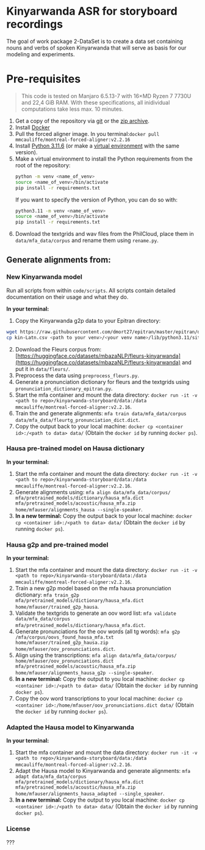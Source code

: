 # Kinyarwanda ASR for storyboard recordings

The goal of work package 2-DataSet is to create a data set containing nouns and verbs of spoken Kinyarwanda that will serve as basis for our modeling and experiments.

# Pre-requisites
> This code is tested on Manjaro 6.5.13-7 with 16×MD Ryzen 7 7730U and 22,4 GiB RAM.
> With these specifications, all inidividual computations take less max. 10 minutes.

1. Get a copy of the repository via [git](https://docs.github.com/en/repositories/creating-and-managing-repositories/cloning-a-repository) or the [zip archive](https://github.com/ansost/kinyarwanda-storyboard/archive/refs/heads/main.zip).
2. Install [Docker](https://docs.docker.com/get-docker/)
3. Pull the forced aligner image. In you terminal:`docker pull mmcauliffe/montreal-forced-aligner:v2.2.16`
4. Install [Python 3.11.6](https://www.python.org/downloads/release/python-3116/) (or make a [virtual environment](https://docs.python.org/3/tutorial/venv.html) with the same version).
5. Make a virtual environment to install the Python requirements from the root of the repository:
    ```sh
    python -m venv <name_of_venv>
    source <name_of_venv>/bin/activate
    pip install -r requirements.txt
    ```
    If you want to specify the version of Python, you can do so with:
    ```sh
    python3.11 -m venv <name_of_venv>
    source <name_of_venv>/bin/activate
    pip install -r requirements.txt
    ```
6. Download the textgrids and wav files from the PhilCloud, place them in `data/mfa_data/corpus` and rename them using `rename.py`.

## Generate alignments from:

### New Kinyarwanda model
Run all scripts from within `code/scripts`. All scripts contain detailed documentation on their usage and what they do.

**In your terminal:**
1. Copy the Kinyarwanda g2p data to your Epitran directory:
```sh
wget https://raw.githubusercontent.com/dmort27/epitran/master/epitran/data/map/kin-Latn.csv
cp kin-Latn.csv <path to your venv>/<your venv name>/lib/python3.11/site-packages/epitran/data/space
```
2. Download the Fleurs corpus from: [https://huggingface.co/datasets/mbazaNLP/fleurs-kinyarwanda](https://huggingface.co/datasets/mbazaNLP/fleurs-kinyarwanda) and put it in `data/fleurs/`.
3. Preprocess the data using `preprocess_fleurs.py`.
4. Generate a pronunciation dictionary for fleurs and the textgrids using `pronunciation_dictionary_epitran.py`.
5. Start the mfa container and mount the data directory: `docker run -it -v <path to repo>/kinyarwanda-storyboard/data:/data mmcauliffe/montreal-forced-aligner:v2.2.16`.
6. Train the and generate alignments: `mfa train data/mfa_data/corpus data/mfa_data/fleurtg_pronunciation_dict.dict`.
7. Copy the output back to your local machine: `docker cp <container id>:/<path to data> data/` (Obtain the `docker id` by running `docker ps`).

### Hausa pre-trained model on Hausa dictionary
**In your terminal:**
1. Start the mfa container and mount the data directory: `docker run -it -v <path to repo>/kinyarwanda-storyboard/data:/data mmcauliffe/montreal-forced-aligner:v2.2.16`.
2. Generate alignments using: `mfa align data/mfa_data/corpus/ mfa/pretrained_models/dictionary/hausa_mfa.dict mfa/pretrained_models/acoustic/hausa_mfa.zip home/mfauser/alignments_hausa --single-speaker`.
3. **In a new terminal:** Copy the output back to your local machine: `docker cp <container id>:/<path to data> data/` (Obtain the `docker id` by running `docker ps`).

### Hausa g2p and pre-trained model
**In your terminal:**
1. Start the mfa container and mount the data directory: `docker run -it -v <path to repo>/kinyarwanda-storyboard/data:/data mmcauliffe/montreal-forced-aligner:v2.2.16`.
2. Train a new g2p model based on the mfa hausa pronunciation dictionary: `mfa train_g2p mfa/pretrained_models/dictionary/hausa_mfa.dict home/mfauser/trained_g2p_hausa`.
3. Validate the textgrids to generate an oov word list: `mfa validate data/mfa_data/corpus mfa/pretrained_models/dictionary/hausa_mfa.dict`.
4. Generate pronunciations for the oov words (all tg words): `mfa g2p /mfa/corpus/oovs_found_hausa_mfa.txt home/mfauser/trained_g2p_hausa.zip home/mfauser/oov_pronunciations.dict`.
5. Align using the transcriptions: `mfa align data/mfa_data/corpus/ home/mfauser/oov_pronunciations.dict mfa/pretrained_models/acoustic/hausa_mfa.zip home/mfauser/alignments_hausa_g2p --single-speaker`.
6. **In a new terminal:** Copy the output to you local machine: `docker cp <container id>:/<path to data> data/` (Obtain the `docker id` by running `docker ps`).
7. Copy the oov word transcriptions to your local machine: `docker cp <container id>:/home/mfauser/oov_pronunciations.dict data/` (Obtain the `docker id` by running `docker ps`).

### Adapted the Hausa model to Kinyarwanda
**In your terminal:**
1. Start the mfa container and mount the data directory: `docker run -it -v <path to repo>/kinyarwanda-storyboard/data:/data mmcauliffe/montreal-forced-aligner:v2.2.16`.
2. Adapt the Hausa model to Kinyarwanda and generate alignments: `mfa adapt data/mfa_data/corpus mfa/pretrained_models/dictionary/hausa_mfa.dict mfa/pretrained_models/acoustic/hausa_mfa.zip home/mfauser/alignments_hausa_adapted --single_speaker`.
3. **In a new terminal:** Copy the output to you local machine: `docker cp <container id>:/<path to data> data/` (Obtain the `docker id` by running `docker ps`).

### License
???